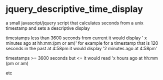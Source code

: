 # jquery_descriptive_time_display
a small javascript/jquery script that calculates seconds from a unix timestamp and sets a descriptive display


timestamps less than 3600 seconds from current it would display ' x minutes ago at hh:mm:(pm or am)'
for example for a timestamp that is 120 seconds in the past at 4:58pm it would display '2 minutes ago at 4:58pm'

timestamps >= 3600 seconds but <= it would read 'x hours ago at hh:mm (pm or am)

etc
